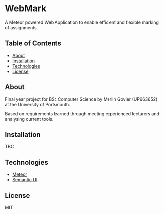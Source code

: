 # WebMark
A Meteor powered Web Application to enable efficient and flexible marking of assignments.

## Table of Contents

- [About](#about)
- [Installation](#installation)
- [Technologies](#technologies)
- [License](#license)

## About
Final year project for BSc Computer Science by Merlin Govier (UP663652) at the University of Portsmouth.

Based on requirements learned through meeting experienced lecturers and analysing current tools.

## Installation
TBC

## Technologies
- [Meteor](https://www.meteor.com/)
- [Semantic UI](http://semantic-ui.com/)

## License
MIT

